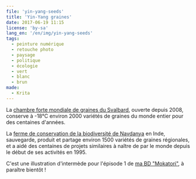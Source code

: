 ```yaml
---
file: 'yin-yang-seeds'
title: 'Yin-Yang graines'
date: 2017-06-19 11:15
license: 'by-sa'
lang_en: '/en/img/yin-yang-seeds'
tags:
  - peinture numérique
  - retouche photo
  - paysage
  - politique
  - écologie
  - vert
  - blanc
  - brun
made:
  - Krita
---
```


La [chambre forte mondiale de graines du Svalbard](https://www.croptrust.org/our-work/svalbard-global-seed-vault/), ouverte depuis 2008, conserve à -18°C environ 2000 variétés de graines du monde entier pour des centaines d'années.

La [ferme de conservation de la biodiversité de Navdanya](http://www.navdanya.org) en Inde, sauvegarde, produit et partage environ 1500 variétés de graines régionales, et a aidé des centaines de projets similaires à naître de par le monde depuis le début de ses activités en 1995.

C'est une illustration d'intermède pour l'épisode 1 de [ma BD "Mokatori"](../bd/), à paraître bientôt !
